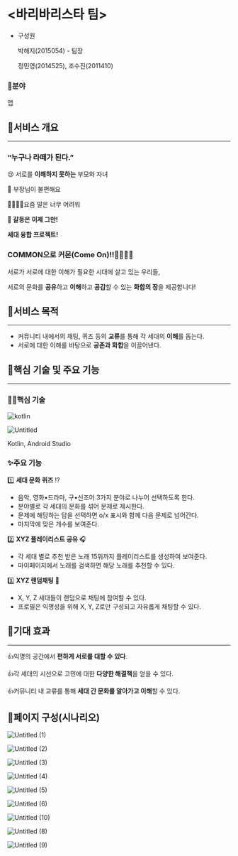 # <바리바리스타 팀>

- 구성원
    
    박해지(2015054) - 팀장
    
    정민영(2014525), 조수진(2011410)

### 🔹분야

앱

## 🔶서비스 개요

---

### **“누구나 라떼가 된다.”**

😢 서로를 **이해하지 못하는** 부모와 자녀

🤬 부장님이 불편해요

🤷‍♀️🤦‍♀️요즘 말은 너무 어려워

**🙅 갈등은 이제 그만!**

**세대 융합 프로젝트!**

### **COMMON으로 커몬(Come On)!!**🙋‍♀️🙋‍♂️

서로가 서로에 대한 이해가 필요한 시대에 살고 있는 우리들,

서로의 문화를 **공유**하고 **이해**하고 **공감**할 수 있는 **화합의 장**을 제공합니다!

## 🔶서비스 목적

---

- 커뮤니티 내에서의 채팅, 퀴즈 등의 **교류**를 통해 각 세대의 **이해**를 돕는다.
- 서로에 대한 이해를 바탕으로 **공존과 화합**을 이끌어낸다.

## 🔶핵심 기술 및 주요 기능

---

### 🧑‍💻핵심 기술

![kotlin](https://user-images.githubusercontent.com/83302507/187071918-dbcacbd6-d06e-4272-b946-70ee33833a5d.png)

![Untitled](https://user-images.githubusercontent.com/83302507/187071954-4fa437ea-686e-4b65-a81d-0b03f5996eb9.png)

Kotlin, Android Studio

### ✨주요 기능

1️⃣ **세대 문화 퀴즈** ⁉️

- 음악, 영화•드라마, 구•신조어 3가지 분야로 나누어 선택하도록 한다.
- 분야별로 각 세대의 문화를 섞어 문제로 제시한다.
- 문제에 해당하는 답을 선택하면 o/x 표시와 함께 다음 문제로 넘어간다.
- 마지막에 맞은 개수를 보여준다.

2️⃣ **XYZ 플레이리스트 공유** 🎧

- 각 세대 별로 추천 받은 노래 15위까지 플레이리스트를 생성하여 보여준다.
- 마이페이지에서 노래를 검색하면 해당 노래를 추천할 수 있다.

3️⃣ **XYZ 랜덤채팅** 💬

- X, Y, Z 세대들이 랜덤으로 채팅에 참여할 수 있다.
- 프로필은 익명성을 위해 X, Y, Z로만 구성되고 자유롭게 채팅할 수 있다.

## 🔶기대 효과

---

👍익명의 공간에서 **편하게 서로를 대할 수 있다**.

👍각 세대의 시선으로 고민에 대한 **다양한 해결책**을 얻을 수 있다.

👍커뮤니티 내 교류를 통해 **세대 간 문화를 알아가고 이해**할 수 있다.

## 🔶페이지 구성(시나리오)

![Untitled (1)](https://user-images.githubusercontent.com/83302507/187071993-c57c4645-becd-4999-999e-f175d219ed2b.png)

![Untitled (2)](https://user-images.githubusercontent.com/83302507/187072015-8bb98610-4e2d-4466-9fde-55f62b0f8148.png)

![Untitled (3)](https://user-images.githubusercontent.com/83302507/187072032-ea25f774-882c-4296-bb24-b325e04e54e3.png)

![Untitled (4)](https://user-images.githubusercontent.com/83302507/187072046-957c05c4-7adf-476f-8a8f-f1d4d4f72ea0.png)

![Untitled (5)](https://user-images.githubusercontent.com/83302507/187072176-2cc5a649-06b2-4282-a387-74bb5e9864dd.png)

![Untitled (6)](https://user-images.githubusercontent.com/83302507/187072215-561e21b8-aa0a-4b0e-8102-fb69d361495f.png)

![Untitled (10)](https://user-images.githubusercontent.com/83302507/187072410-b080bc69-069b-4e0a-83ad-2f49376b0872.png)

![Untitled (8)](https://user-images.githubusercontent.com/83302507/187072341-6b8d1c63-98ec-468e-94a7-0abec77a5827.png)

![Untitled (9)](https://user-images.githubusercontent.com/83302507/187072342-3ea079b2-c1cf-49f8-b209-84899762b184.png)
